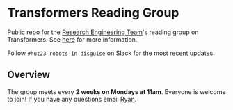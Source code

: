 # Transformers Reading Group

Public repo for the [Research Engineering Team](https://www.turing.ac.uk/research-engineering)'s reading group on Transformers. See [here](https://github.com/alan-turing-institute/DataScienceSkills/tree/transformers-reading-group/transformers_reading_group) for more information.

Follow `#hut23-robots-in-disguise` on Slack for the most recent updates.

## Overview

The group meets every <b>2 weeks on Mondays at 11am</b>. Everyone is welcome to join! If you have any questions email [Ryan](mailto:rchan@turing.ac.uk).
